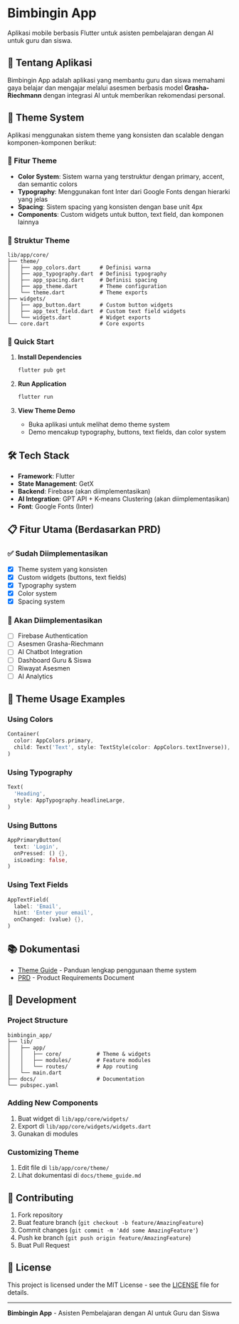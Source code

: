 # Bimbingin App

Aplikasi mobile berbasis Flutter untuk asisten pembelajaran dengan AI untuk guru dan siswa.

## 📱 Tentang Aplikasi

Bimbingin App adalah aplikasi yang membantu guru dan siswa memahami gaya belajar dan mengajar melalui asesmen berbasis model **Grasha-Riechmann** dengan integrasi AI untuk memberikan rekomendasi personal.

## 🎨 Theme System

Aplikasi menggunakan sistem theme yang konsisten dan scalable dengan komponen-komponen berikut:

### 🎯 Fitur Theme
- **Color System**: Sistem warna yang terstruktur dengan primary, accent, dan semantic colors
- **Typography**: Menggunakan font Inter dari Google Fonts dengan hierarki yang jelas
- **Spacing**: Sistem spacing yang konsisten dengan base unit 4px
- **Components**: Custom widgets untuk button, text field, dan komponen lainnya

### 📁 Struktur Theme
```
lib/app/core/
├── theme/
│   ├── app_colors.dart      # Definisi warna
│   ├── app_typography.dart  # Definisi typography
│   ├── app_spacing.dart     # Definisi spacing
│   ├── app_theme.dart       # Theme configuration
│   └── theme.dart           # Theme exports
├── widgets/
│   ├── app_button.dart      # Custom button widgets
│   ├── app_text_field.dart  # Custom text field widgets
│   └── widgets.dart         # Widget exports
└── core.dart                # Core exports
```

### 🚀 Quick Start

1. **Install Dependencies**
   ```bash
   flutter pub get
   ```

2. **Run Application**
   ```bash
   flutter run
   ```

3. **View Theme Demo**
   - Buka aplikasi untuk melihat demo theme system
   - Demo mencakup typography, buttons, text fields, dan color system

## 🛠️ Tech Stack

- **Framework**: Flutter
- **State Management**: GetX
- **Backend**: Firebase (akan diimplementasikan)
- **AI Integration**: GPT API + K-means Clustering (akan diimplementasikan)
- **Font**: Google Fonts (Inter)

## 📋 Fitur Utama (Berdasarkan PRD)

### ✅ Sudah Diimplementasikan
- [x] Theme system yang konsisten
- [x] Custom widgets (buttons, text fields)
- [x] Typography system
- [x] Color system
- [x] Spacing system

### 🔄 Akan Diimplementasikan
- [ ] Firebase Authentication
- [ ] Asesmen Grasha-Riechmann
- [ ] AI Chatbot Integration
- [ ] Dashboard Guru & Siswa
- [ ] Riwayat Asesmen
- [ ] AI Analytics

## 🎨 Theme Usage Examples

### Using Colors
```dart
Container(
  color: AppColors.primary,
  child: Text('Text', style: TextStyle(color: AppColors.textInverse)),
)
```

### Using Typography
```dart
Text(
  'Heading',
  style: AppTypography.headlineLarge,
)
```

### Using Buttons
```dart
AppPrimaryButton(
  text: 'Login',
  onPressed: () {},
  isLoading: false,
)
```

### Using Text Fields
```dart
AppTextField(
  label: 'Email',
  hint: 'Enter your email',
  onChanged: (value) {},
)
```

## 📚 Dokumentasi

- [Theme Guide](docs/theme_guide.md) - Panduan lengkap penggunaan theme system
- [PRD](docs/prd.md) - Product Requirements Document

## 🔧 Development

### Project Structure
```
bimbingin_app/
├── lib/
│   ├── app/
│   │   ├── core/           # Theme & widgets
│   │   ├── modules/        # Feature modules
│   │   └── routes/         # App routing
│   └── main.dart
├── docs/                   # Documentation
└── pubspec.yaml
```

### Adding New Components
1. Buat widget di `lib/app/core/widgets/`
2. Export di `lib/app/core/widgets/widgets.dart`
3. Gunakan di modules

### Customizing Theme
1. Edit file di `lib/app/core/theme/`
2. Lihat dokumentasi di `docs/theme_guide.md`

## 🤝 Contributing

1. Fork repository
2. Buat feature branch (`git checkout -b feature/AmazingFeature`)
3. Commit changes (`git commit -m 'Add some AmazingFeature'`)
4. Push ke branch (`git push origin feature/AmazingFeature`)
5. Buat Pull Request

## 📄 License

This project is licensed under the MIT License - see the [LICENSE](LICENSE) file for details.

---

**Bimbingin App** - Asisten Pembelajaran dengan AI untuk Guru dan Siswa
